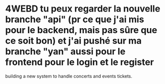 # 4WEBD tu peux regarder la nouvelle branche "api" (pr ce que j'ai mis pour le backend, mais pas sûre que ce soit bon) et j'ai pushé sur ma branche "yan" aussi pour le frontend pour le login et le register
building a new system to handle concerts and events tickets.
